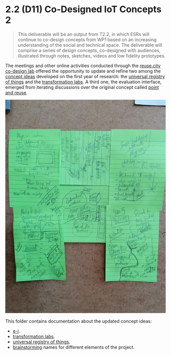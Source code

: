 # 2.2 (D11) Co-Designed IoT Concepts 2

> This deliverable will be an output from T2.2, in which ESRs will continue to co-design concepts from WP1 based on an increasing understanding of the social and technical space. The deliverable will comprise a series of design concepts, co-designed with audiences, illustrated through notes, sketches, videos and low fidelity prototypes.

The meetings and other online activities conducted through the [reuse.city co-design lab](../D13_deployment-datasets/reuse-city) offered the opportunity to update and refine two among the [concept ideas](https://is.efeefe.me/concepts) developed on the first year of research: the [universal registry of things](https://is.efeefe.me/concepts/universal-registry-things) and the [transformation labs](https://is.efeefe.me/concepts/transformation-lab). A third one, the evaluation interface, emerged from iterating discussions over the original concept called [point and reuse](https://is.efeefe.me/concepts/point-reuse).

![Updating concepts](concepts.jpg)

This folder contains documentation about the updated concept ideas:

- [e-i](e-i).
- [transformation labs](transformation-labs).
- [universal registry of things](universal-registry).
- [brainstorming](naming.md) names for different elements of the project.
